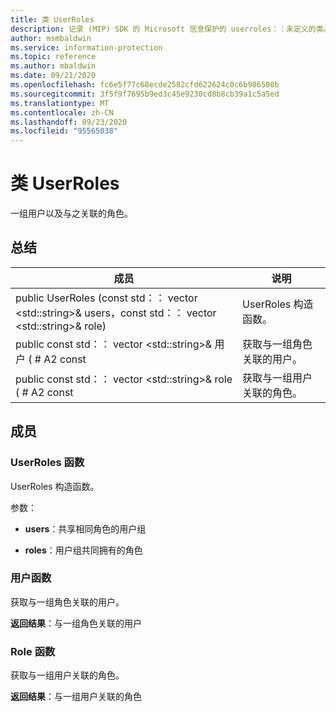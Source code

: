 ```yaml
---
title: 类 UserRoles
description: 记录 (MIP) SDK 的 Microsoft 信息保护的 userroles：：未定义的类。
author: msmbaldwin
ms.service: information-protection
ms.topic: reference
ms.author: mbaldwin
ms.date: 09/21/2020
ms.openlocfilehash: fc6e5f77c68ecde2582cfd622624c0c6b986500b
ms.sourcegitcommit: 3f5f9f7695b9ed3c45e9230cd8b8cb39a1c5a5ed
ms.translationtype: MT
ms.contentlocale: zh-CN
ms.lasthandoff: 09/23/2020
ms.locfileid: "95565038"
---
```

# <a name="class-userroles"></a>类 UserRoles 
一组用户以及与之关联的角色。
  
## <a name="summary"></a>总结
 成员                        | 说明                                
--------------------------------|---------------------------------------------
public UserRoles (const std：： vector \<std::string\>& users，const std：： vector \<std::string\>& role)   |  UserRoles 构造函数。
public const std：： vector \<std::string\>& 用户 ( # A2 const  |  获取与一组角色关联的用户。
public const std：： vector \<std::string\>& role ( # A2 const  |  获取与一组用户关联的角色。
  
## <a name="members"></a>成员
  
### <a name="userroles-function"></a>UserRoles 函数
UserRoles 构造函数。

参数：  
* **users**：共享相同角色的用户组 


* **roles**：用户组共同拥有的角色


  
### <a name="users-function"></a>用户函数
获取与一组角色关联的用户。

  
**返回结果**：与一组角色关联的用户
  
### <a name="roles-function"></a>Role 函数
获取与一组用户关联的角色。

  
**返回结果**：与一组用户关联的角色